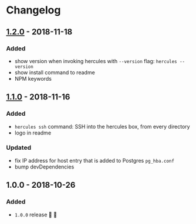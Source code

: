 # Changelog

## [1.2.0](https://github.com/fs-opensource/hercules/compare/v1.1.0...v1.2.0) - 2018-11-18

### Added
- show version when invoking hercules with `--version` flag: `hercules --version`
- show install command to readme
- NPM keywords


## [1.1.0](https://github.com/fs-opensource/hercules/compare/v1.0.0...v1.1.0) - 2018-11-16

### Added
- `hercules ssh` command: SSH into the hercules box, from every directory
- logo in readme

### Updated
- fix IP address for host entry that is added to Postgres `pg_hba.conf`
- bump devDependencies


## 1.0.0 - 2018-10-26

### Added
- `1.0.0` release 🚀 🎉
